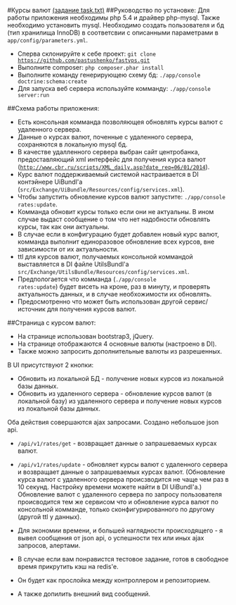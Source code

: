 #Курсы валют [(задание task.txt)](task.txt)
##Руководство по установке:
Для работы приложения необходимы php 5.4 и драйвер php-mysql.
Также необходимо установить mysql.
Необходимо создать пользователя и бд (тип хранилища InnoDB) в соответсвии с описанными параметрами в <code>app/config/parameters.yml</code>.
* Сперва склонируйте к себе проект: <code>git clone https://github.com/pastushenko/fastvps.git</code>
* Выполните composer: <code>php composer.phar install</code>
* Выполните команду генерирующею схему бд: <code>./app/console doctrine:schema:create</code>
* Для запуска веб сервера используйте комманду: <code>./app/console server:run</code>


##Схема работы приложения:
* Есть консольная комманда позволяющея обновлять курсы валют с удаленного сервера.
* Данные о курсах валют, поченные с удаленного сервера, сохраняются в локальную mysql бд.
* В качестве удалленного сервера выбран сайт центробанка, предоставляющий xml интерфейс для получения курса валют (<code>http://www.cbr.ru/scripts/XML_daily.asp?date_req=06/01/2014</code>).
* Курс валют поддерживаемый системой настраивается в DI контэйнере UiBundl'а (<code>src/Exchange/UiBundle/Resources/config/services.xml</code>).
* Чтобы запустить обновление курсов валют запустите: <code>./app/console rates:update</code>.
* Комманда обновит курсы только если они не актуальны. В ином случае выдаст сообщение о том что нет надобности обновлять курсы, так как они актуальны.
* В случае если в конфигурацию будет добавлен новый курс валют, комманда выполнит единоразовое обновление всех курсов, вне зависимости от их актуальности.
* ttl для курсов валют, получаемых консольной коммандой выставляется в DI файле UtilsBundl'a <code>src/Exchange/UtilsBundle/Resources/config/services.xml</code>.
* Предпологается что комманда (<code>./app/console rates:update</code>) будет висеть на кроне, раз в минуту, и проверять актуальность данных, и в случае необхожимости их обновлять.
* Предосмотренно что может быть использован другой сервис/источник для получения курсов валют.


##Страница с курсом валют:
* На странице использован bootstrap3, jQuery.
* На странице отображаются 4 основные валюты (настроено в DI).
* Также можно запросить дополнительные валюты из разрешенных.

В UI присутствуют 2 кнопки:
* Обновить из локальной БД - получение новых курсов из локальной базы данных.
* Обновить из удаленного сервера - обновление курсов валют (в локальной базу) из удаленного сервера и получение новых курсов из локальной базы данных.

Оба действия совершаются ajax запросами.
Создано небольшое json api.
* <code>/api/v1/rates/get</code> - возвращает данные о запрашеваемых курсах валют.
* <code>/api/v1/rates/update</code> - обновляет курсы валют с удаленного сервера и возвращает данные о запрашеваемых курсах валют. (Обновление курса валют с удаленного сервера происзводится не чаще чем раз в 10 секунд. Настройку времени можете найти в DI UiBundl'а.)
Обновление валют с удаленного сервера по запросу пользователя происводится тем же сервисом что и обновление курса валют по консольной комманде, только сконфигурированного по другому (другой ttl у данных).

* Для экономии времени, и большей наглядности происходящего - я вывел сообщения от json api, о успешности тех или иных ajax запросов, алертами.
* В случае если вам понравистся тестовое задание, готов в свободное время прикрутить кэш на redis'e.
* Он будет как прослойка между контроллером и репозиторием.
* А также допилить внешний вид сообщений.